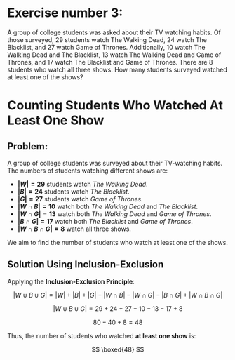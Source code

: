 # Exercise number 3: #
  
A group of college students was asked about their TV watching habits. Of those surveyed, 29 students watch The Walking Dead, 24 watch The Blacklist, and 27 watch Game of Thrones. Additionally, 10 watch The Walking Dead and The Blacklist, 13 watch The Walking Dead and Game of Thrones, and 17 watch The Blacklist and Game of Thrones. There are 8 students who watch all three shows. How many students surveyed watched at least one of the shows?
# #
# Counting Students Who Watched At Least One Show

## Problem:
A group of college students was surveyed about their TV-watching habits. The numbers of students watching different shows are:

- **$|W| = 29$** students watch *The Walking Dead*.
- **$|B| = 24$** students watch *The Blacklist*.
- **$|G| = 27$** students watch *Game of Thrones*.
- **$|W \cap B| = 10$** watch both *The Walking Dead* and *The Blacklist*.
- **$|W \cap G| = 13$** watch both *The Walking Dead* and *Game of Thrones*.
- **$|B \cap G| = 17$** watch both *The Blacklist* and *Game of Thrones*.
- **$|W \cap B \cap G| = 8$** watch all three shows.

We aim to find the number of students who watch at least one of the shows.

## Solution Using Inclusion-Exclusion
Applying the **Inclusion-Exclusion Principle**:

$$ |W \cup B \cup G| = |W| + |B| + |G| - |W \cap B| - |W \cap G| - |B \cap G| + |W \cap B \cap G| $$

$$ |W \cup B \cup G| = 29 + 24 + 27 - 10 - 13 - 17 + 8 $$


$$ 80 - 40 + 8 = 48 $$

Thus, the number of students who watched **at least one show** is:

$$ \boxed{48} $$

